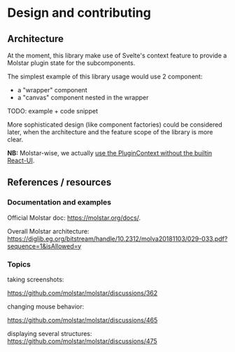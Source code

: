 # Design and contributing

## Architecture

At the moment, this library make use of Svelte's context feature to provide a Molstar plugin state for the subcomponents.

The simplest example of this library usage would use 2 component: 
- a "wrapper" component 
- a "canvas" component nested in the wrapper

TODO: example + code snippet

More sophisticated design (like component factories) could be considered later, when the architecture and the feature scope of the library is more clear.

**NB:** Molstar-wise, we actually [use the PluginContext without the builtin React-UI](https://molstar.org/docs/plugin/#plugincontext-without-built-in-react-ui).


## References / resources

### Documentation and examples

Official Molstar doc: https://molstar.org/docs/.

Overall Molstar architecture: https://diglib.eg.org/bitstream/handle/10.2312/molva20181103/029-033.pdf?sequence=1&isAllowed=y

### Topics

taking screenshots:

https://github.com/molstar/molstar/discussions/362

changing mouse behavior:

https://github.com/molstar/molstar/discussions/465


displaying several structures:
https://github.com/molstar/molstar/discussions/475